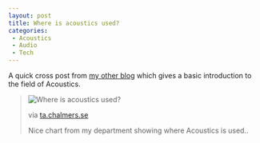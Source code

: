 ```yaml
---
layout: post
title: Where is acoustics used?
categories:
 - Acoustics
 - Audio
 - Tech
---
```


A quick cross post from [my other blog][0] which gives a basic introduction to the field of Acoustics.

> ![Where is acoustics used?](../images/2009/08/media_httpwwwtachalmersseimageseducationwheelofgif_zdwqxaHtvFctFku.gif.scaled1000.gif)
>
> via [ta.chalmers.se][1]
>
> Nice chart from my department showing where Acoustics is used..
>



[0]: chinpen.posterous.com/acoustics
[1]: http://www.ta.chalmers.se/education.php?page=mst_role
